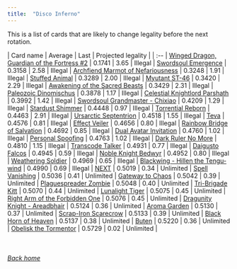 ```yaml
---
title:  "Disco Inferno"
---
```


This is a list of cards that are likely to change legality before the next rotation.

| Card name | Average | Last | Projected legality |
| :-- |
[Winged Dragon, Guardian of the Fortress #2](https://db.ygoprodeck.com/card/?search=Winged%20Dragon,%20Guardian%20of%20the%20Fortress%20#2) | 0.1741 | 3.65 | Illegal |
[Swordsoul Emergence](https://db.ygoprodeck.com/card/?search=Swordsoul%20Emergence) | 0.3158 | 2.58 | Illegal |
[Archfiend Marmot of Nefariousness](https://db.ygoprodeck.com/card/?search=Archfiend%20Marmot%20of%20Nefariousness) | 0.3248 | 1.91 | Illegal |
[Stuffed Animal](https://db.ygoprodeck.com/card/?search=Stuffed%20Animal) | 0.3289 | 2.00 | Illegal |
[Myutant ST-46](https://db.ygoprodeck.com/card/?search=Myutant%20ST-46) | 0.3420 | 2.29 | Illegal |
[Awakening of the Sacred Beasts](https://db.ygoprodeck.com/card/?search=Awakening%20of%20the%20Sacred%20Beasts) | 0.3429 | 2.31 | Illegal |
[Paleozoic Dinomischus](https://db.ygoprodeck.com/card/?search=Paleozoic%20Dinomischus) | 0.3878 | 1.17 | Illegal |
[Celestial Knightlord Parshath](https://db.ygoprodeck.com/card/?search=Celestial%20Knightlord%20Parshath) | 0.3992 | 1.42 | Illegal |
[Swordsoul Grandmaster - Chixiao](https://db.ygoprodeck.com/card/?search=Swordsoul%20Grandmaster%20-%20Chixiao) | 0.4209 | 1.29 | Illegal |
[Stardust Shimmer](https://db.ygoprodeck.com/card/?search=Stardust%20Shimmer) | 0.4448 | 0.97 | Illegal |
[Torrential Reborn](https://db.ygoprodeck.com/card/?search=Torrential%20Reborn) | 0.4463 | 2.91 | Illegal |
[Ursarctic Septentrion](https://db.ygoprodeck.com/card/?search=Ursarctic%20Septentrion) | 0.4518 | 1.55 | Illegal |
[Teva](https://db.ygoprodeck.com/card/?search=Teva) | 0.4576 | 0.81 | Illegal |
[Effect Veiler](https://db.ygoprodeck.com/card/?search=Effect%20Veiler) | 0.4656 | 0.80 | Illegal |
[Rainbow Bridge of Salvation](https://db.ygoprodeck.com/card/?search=Rainbow%20Bridge%20of%20Salvation) | 0.4692 | 0.85 | Illegal |
[Dual Avatar Invitation](https://db.ygoprodeck.com/card/?search=Dual%20Avatar%20Invitation) | 0.4760 | 1.02 | Illegal |
[Personal Spoofing](https://db.ygoprodeck.com/card/?search=Personal%20Spoofing) | 0.4763 | 1.02 | Illegal |
[Dark Ruler No More](https://db.ygoprodeck.com/card/?search=Dark%20Ruler%20No%20More) | 0.4810 | 1.15 | Illegal |
[Transcode Talker](https://db.ygoprodeck.com/card/?search=Transcode%20Talker) | 0.4931 | 0.77 | Illegal |
[Daigusto Falcos](https://db.ygoprodeck.com/card/?search=Daigusto%20Falcos) | 0.4945 | 0.59 | Illegal |
[Noble Knight Bedwyr](https://db.ygoprodeck.com/card/?search=Noble%20Knight%20Bedwyr) | 0.4952 | 0.80 | Illegal |
[Weathering Soldier](https://db.ygoprodeck.com/card/?search=Weathering%20Soldier) | 0.4969 | 0.65 | Illegal |
[Blackwing - Hillen the Tengu-wind](https://db.ygoprodeck.com/card/?search=Blackwing%20-%20Hillen%20the%20Tengu-wind) | 0.4990 | 0.69 | Illegal |
[NEXT](https://db.ygoprodeck.com/card/?search=NEXT) | 0.5019 | 0.34 | Unlimited |
[Spell Vanishing](https://db.ygoprodeck.com/card/?search=Spell%20Vanishing) | 0.5036 | 0.41 | Unlimited |
[Gateway to Chaos](https://db.ygoprodeck.com/card/?search=Gateway%20to%20Chaos) | 0.5042 | 0.39 | Unlimited |
[Plaguespreader Zombie](https://db.ygoprodeck.com/card/?search=Plaguespreader%20Zombie) | 0.5048 | 0.40 | Unlimited |
[Tri-Brigade Kitt](https://db.ygoprodeck.com/card/?search=Tri-Brigade%20Kitt) | 0.5070 | 0.44 | Unlimited |
[Lunalight Tiger](https://db.ygoprodeck.com/card/?search=Lunalight%20Tiger) | 0.5075 | 0.45 | Unlimited |
[Right Arm of the Forbidden One](https://db.ygoprodeck.com/card/?search=Right%20Arm%20of%20the%20Forbidden%20One) | 0.5076 | 0.45 | Unlimited |
[Dragunity Knight - Areadbhair](https://db.ygoprodeck.com/card/?search=Dragunity%20Knight%20-%20Areadbhair) | 0.5124 | 0.36 | Unlimited |
[Aroma Garden](https://db.ygoprodeck.com/card/?search=Aroma%20Garden) | 0.5130 | 0.37 | Unlimited |
[Scrap-Iron Scarecrow](https://db.ygoprodeck.com/card/?search=Scrap-Iron%20Scarecrow) | 0.5133 | 0.39 | Unlimited |
[Black Horn of Heaven](https://db.ygoprodeck.com/card/?search=Black%20Horn%20of%20Heaven) | 0.5137 | 0.38 | Unlimited |
[Buten](https://db.ygoprodeck.com/card/?search=Buten) | 0.5220 | 0.36 | Unlimited |
[Obelisk the Tormentor](https://db.ygoprodeck.com/card/?search=Obelisk%20the%20Tormentor) | 0.5729 | 0.02 | Unlimited |

<br>

###### [Back home](index)